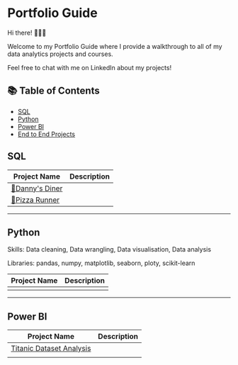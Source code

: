 # Portfolio Guide
Hi there! 🙋🏻‍♀️

Welcome to my Portfolio Guide where I provide a walkthrough to all of my data analytics projects and courses.

Feel free to chat with me on LinkedIn about my projects!

## :books: Table of Contents

- [SQL](#SQL)
- [Python](#Python)
- [Power BI](#Power-BI)
- [End to End Projects](#End-to-End-Projects)

## SQL

| Project Name | Description |
|---|---|
| [🍜Danny's Diner](https://github.com/aditya345-coder/8-Week-SQL-Challenge_/tree/main/Case%20Study%20%231%20-%20Danny's%20Diner) | |
| [🍕Pizza Runner](https://github.com/aditya345-coder/8-Week-SQL-Challenge_/tree/main/Case%20Study%20%232%20-%20Pizza%20Runner)  | |

<hr>

## Python

Skills: Data cleaning, Data wrangling, Data visualisation, Data analysis

Libraries: pandas, numpy, matplotlib, seaborn, ploty, scikit-learn

| Project Name | Description |
|---|---|
|  |    |

<hr>

## Power BI

| Project Name | Description |
|---|---|
| [Titanic Dataset Analysis](https://github.com/aditya345-coder/Power_BI_Projects/tree/main/Titanic%20Dataset%20Analysis)| |
|     |         |
